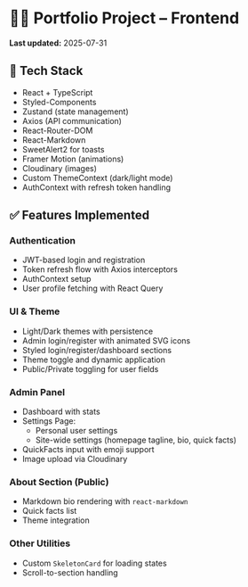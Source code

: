 # 🧑‍💻 Portfolio Project – Frontend

**Last updated:** 2025-07-31

## 🚀 Tech Stack
- React + TypeScript
- Styled-Components
- Zustand (state management)
- Axios (API communication)
- React-Router-DOM
- React-Markdown
- SweetAlert2 for toasts
- Framer Motion (animations)
- Cloudinary (images)
- Custom ThemeContext (dark/light mode)
- AuthContext with refresh token handling

## ✅ Features Implemented

### Authentication
- JWT-based login and registration
- Token refresh flow with Axios interceptors
- AuthContext setup
- User profile fetching with React Query

### UI & Theme
- Light/Dark themes with persistence
- Admin login/register with animated SVG icons
- Styled login/register/dashboard sections
- Theme toggle and dynamic application
- Public/Private toggling for user fields

### Admin Panel
- Dashboard with stats
- Settings Page:
  - Personal user settings
  - Site-wide settings (homepage tagline, bio, quick facts)
- QuickFacts input with emoji support
- Image upload via Cloudinary

### About Section (Public)
- Markdown bio rendering with `react-markdown`
- Quick facts list
- Theme integration

### Other Utilities
- Custom `SkeletonCard` for loading states
- Scroll-to-section handling
